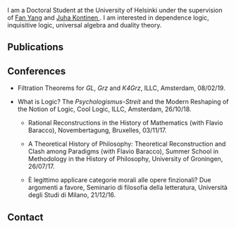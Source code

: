 I am a Doctoral Student at the University of Helsinki under the supervision of [Fan Yang](https://sites.google.com/site/fanyanghp/) and [Juha Kontinen ](https://www.mv.helsinki.fi/home/jkontine/). I am interested in dependence logic, inquisitive logic, universal algebra and duality theory.

## Publications





## Conferences

- Filtration Theorems for _GL_, _Grz_ and _K4Grz_, ILLC, Amsterdam, 08/02/19.	
			
- What is Logic? The _Psychologismus-Streit_ and the Modern Reshaping of the Notion of Logic, Cool Logic, ILLC, Amsterdam, 26/10/18.				
			
	- Rational Reconstructions in the History of Mathematics (with Flavio Baracco), Novembertagung, Bruxelles, 03/11/17.				
			
	- A Theoretical History of Philosophy: Theoretical Reconstruction and Clash among Paradigms (with Flavio Baracco), Summer School in Methodology in the History of Philosophy, University of Groningen, 26/07/17.		
			
	- È  legittimo applicare categorie morali alle opere finzionali? Due argomenti a favore, Seminario di filosofia della letteratura, Università degli Studi di Milano, 21/12/16.
      
      
## Contact


